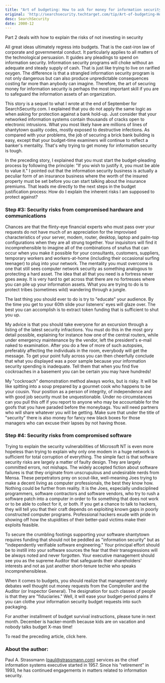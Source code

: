 ```yaml
---
title: "Art of budgeting: How to ask for money for information security (Part 2)"
original: 'http://searchsecurity.techtarget.com/tip/Art-of-budgeting-How-to-ask-for-money-for-information-security-Part-2'
desc: SearchSecurity
date: 2000-12
---
```


Part 2 deals with how to explain the risks of not investing in security

All great ideas ultimately regress into budgets. That is the cast-iron law of corporate and governmental conduct. It particularly applies to all matters of the technological persuasion. It guides any pleadings to spend on information security. Information security programs will choke without an adequate and steady supply of cash. That is just like trying to live on rarified oxygen. The difference is that a strangled information security program is not only dangerous but can also produce unpredictable consequences costing far more than anybody can imagine. Therefore, the art of securing money for information security is perhaps the most important skill if you are to safeguard the information assets of an organization.


This story is a sequel to what I wrote at the end of September for SearchSecurity.com. I explained that you do not apply the same logic as when asking for protection against a bank hold-up. Just consider that your networked information systems contain thousands of cracks open to electronic intrusions. What you most likely have are millions of lines of shantytown quality codes, mostly exposed to destructive infections. As compared with your problems, the job of securing a brick bank building is easy, except that your budget-time examiners will continue to reflect a banker's mentality. That's why trying to get money for information security is tough.


In the preceding story, I explained that you must start the budget-pleading process by following the principle: "If you wish to justify it, you must be able to value it." I pointed out that the information security business is actually a peculiar form of an insurance business where the worth of the insured property must be set before you can start talking about the insurance premiums. That leads me directly to the next steps in the budget justification process: How do I explain the inherent risks I am supposed to protect against?


### Step #3: Security risks from compromised hardware and communications

Chances are that the flinty-eye financial experts who must pass over your requests do not have much of an appreciation for the improvised characteristics of your server, modem, router, desktop, laptop and palm-top configurations when they are all strung together. Your inquisitors will find it incomprehensible to imagine all of the combinations of snafus that can occur when you make it possible for your consultants, customers, suppliers, temporary workers and workers-at-home (including their occasional surfing teenager) to plug into your network. The mentality you must overcome is one that still sees computer network security as something analogous to protecting a hard asset. The idea that all that you need is a fortress never goes away. It is very hard to get across that there are no fortresses where you can pile up your information assets. What you are trying to do is to protect tribes (sometimes wild) wandering through a jungle.


The last thing you should ever to do is try to "educate" your audience. By the time you get to your 60th slide your listeners' eyes will glaze over. The best you can accomplish is to extract token funding that is sufficient to shut you up.


My advice is that you should take everyone for an excursion through a listing of the latest security infractions. You must do this in the most gory detail possible, explaining for instance how one of the central routers, while under emergency maintenance by the vendor, left the president's e-mail naked to examination. After you do a few of more of such autopsies, preferably affecting the individuals in the room, everybody will get the message. To get your point fully across you can then cheerfully conclude that what you displayed was a poor sample because your information security spending is inadequate. Tell them that when you find five cockroaches in a basement you can be certain you may have hundreds!


My "cockroach" demonstration method always works, but is risky. It will be like spitting into a soup prepared by a gourmet cook who happens to be your cousin. Your position as a person of integrity, of independence and with good job security must be unquestionable. Under no circumstances can you pull this off if you report to anyone who may be accountable for the goofs that you have paraded before the moneybags. You will need partners who will share whatever you will be getting. Make sure that under the title of "security" there is also money for fancy new black boxes for those managers who can excuse their lapses by not having those.


### Step #4: Security risks from compromised software

Trying to explain the security vulnerabilities of Microsoft NT is even more hopeless than trying to explain why only one modem in a huge network is sufficient for total corruption of everything. The simple fact is that software security risks are largely a matter of faulty design. They are largely committed errors, not mishaps. The widely accepted fiction about software failures is that they originate from unscrupulous and undesirable nerds from Mensa. These perpetrators prey on scout-like, well-meaning Joes trying to make a decent living as computer professionals, the best they know how. Nothing could be further from reality. It is the Joes, especially undisciplined programmers, software contractors and software vendors, who try to rush a software patch into a computer in order to fix something that does not work or to be able to collect for it, or both. If you get a chance to talk to hackers, they will tell you that their craft depends on exploiting known gaps in poorly constructed computer programs. Professional hackers exude with pride in showing off how the stupidities of their better-paid victims make their exploits feasible.


To secure the crumbling footings supporting your software shantytown requires funding that should not be peddled as "information security" but as "independently verifiable software engineering." Your principal effort should be to instill into your software sources the fear that their transgressions will be always noted and never forgotten. Your executive management should see you as the supreme Auditor that safeguards their shareholders' interests and not as just another short-tenure techie who speaks incomprehensiblese.


When it comes to budgets, you should realize that management rarely debates well thought out money requests from the Comptroller and the Auditor (or Inspector General). The designation for such classes of people is that they are "fiduciaries." Well, it will ease your budget-period pains if you can clothe your information security budget requests into such packaging.


For another installment of budget survival instructions, please tune in next month. December is hacker-month because kids are on vacation and nobody talks budget X-mas time!


To read the preceding article, click here. 

### About the author:

Paul A. Strassmann (paul@strassmann.com) services as the chief information systems executive started in 1957. Since his "retirement" in 1993, he has continued engagements in matters related to information security.
